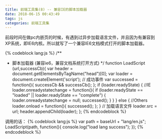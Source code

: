 ```yaml
---
title: 前端工具集(8) -- 兼容IE的脚本加载器
date: 2018-06-15 00:43:49
tags: js
categories: 前端工具集
---
```

前段时间在做pc内嵌页的时候，有遇到过异步加载语言文件，并且因为有兼容到XP系统，即IE6内核。所以就写了一个兼容IE6文档模式打开的脚本加载器。

{% codeblock lang:js %}
/**
*  脚本加载器 (兼容ie6，兼容文档系统打开方式)
*/
function LoadScript (url,successCb){
    var header = document.getElementsByTagName("head")[0];
    var loader = document.createElement('script');
    // 成功事件
    var successed = function(){
        successCb && successCb();
    };
    if (loader.readyState) { //IE
        loader.onreadystatechange = function(){
            if (loader.readyState == "loaded" || loader.readyState == "complete") {
                loader.onreadystatechange = null;
                successed();
            }
        }
    } else { //Others
        loader.onload = function(){
            successed();
        };
    }
    // 加载语言文件
    loader.src = url;
    header.appendChild(loader);
};
{% endcodeblock %}

调用的话：
{% codeblock lang:js %}
var path = baseUrl + "lang/en.js";
LoadScript(path, function(){
    console.log("load lang success");
});
{% endcodeblock %}